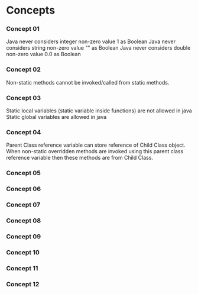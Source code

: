 # Concepts

### Concept 01
Java never considers integer non-zero value 1 as Boolean
Java never considers string non-zero value "" as Boolean
Java never considers double non-zero value 0.0 as Boolean

### Concept 02
Non-static methods cannot be invoked/called from static methods.

### Concept 03
Static local variables (static variable inside functions) are not allowed in java
Static global variables are allowed in java

### Concept 04
Parent Class reference variable can store reference of Child Class object.
When non-static overridden methods are invoked using this parent class reference variable then these methods are from Child Class.

### Concept 05

### Concept 06

### Concept 07

### Concept 08

### Concept 09

### Concept 10

### Concept 11

### Concept 12
